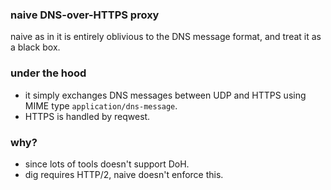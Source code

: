 ### naive DNS-over-HTTPS proxy
naive as in it is entirely oblivious to the DNS message format,
and treat it as a black box.

### under the hood
* it simply exchanges DNS messages between UDP and HTTPS using MIME type `application/dns-message`.
* HTTPS is handled by reqwest.

### why?
* since lots of tools doesn't support DoH.
* dig requires HTTP/2, naive doesn't enforce this.
